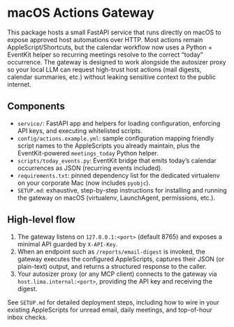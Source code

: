 # macOS Actions Gateway

This package hosts a small FastAPI service that runs directly on macOS to expose
approved host automations over HTTP. Most actions remain AppleScript/Shortcuts,
but the calendar workflow now uses a Python + EventKit helper so recurring
meetings resolve to the correct “today” occurrence. The gateway is designed to
work alongside the autosizer proxy so your local LLM can request high-trust
host actions (mail digests, calendar summaries, etc.) without leaking sensitive
context to the public internet.

## Components

- `service/`: FastAPI app and helpers for loading configuration, enforcing API
  keys, and executing whitelisted scripts.
- `config/actions.example.yml`: sample configuration mapping friendly script
  names to the AppleScripts you already maintain, plus the EventKit-powered
  `meetings_today` Python helper.
- `scripts/today_events.py`: EventKit bridge that emits today’s calendar
  occurrences as JSON (recurring events included).
- `requirements.txt`: pinned dependency list for the dedicated virtualenv on
  your corporate Mac (now includes `pyobjc`).
- `SETUP.md`: exhaustive, step-by-step instructions for installing and running
  the gateway on macOS (virtualenv, LaunchAgent, permissions, etc.).

## High-level flow

1. The gateway listens on `127.0.0.1:<port>` (default 8765) and exposes a
   minimal API guarded by `X-API-Key`.
2. When an endpoint such as `/reports/email-digest` is invoked, the gateway
   executes the configured AppleScripts, captures their JSON (or plain-text)
   output, and returns a structured response to the caller.
3. Your autosizer proxy (or any MCP client) connects to the gateway via
   `host.lima.internal:<port>`, providing the API key and receiving the digest.

See `SETUP.md` for detailed deployment steps, including how to wire in your
existing AppleScripts for unread email, daily meetings, and top-of-hour inbox
checks.
